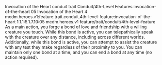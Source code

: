 <ability>
  <name>Invocation of the Heart</name>
  <metadata>
    <class>conduit</class>
    <feature_type>trait</feature_type>
    <file_dpath>Conduit/4th-Level Features</file_dpath>
    <item_id>invocation-of-the-heart</item_id>
    <item_index>05</item_index>
    <item_name>Invocation of the Heart</item_name>
    <level>4</level>
    <scc>mcdm.heroes.v1:feature.trait.conduit.4th-level-feature:invocation-of-the-heart</scc>
    <scdc>1.1.1:5.1.7.10:05</scdc>
    <source>mcdm.heroes.v1</source>
    <type>feature/trait/conduit/4th-level-feature</type>
  </metadata>
  <effects>
    <effect type="mundane">As a main action, you forge a bond of love and friendship with a willing creature you touch. While this bond is active, you can telepathically speak with the creature over any distance, including across different worlds. Additionally, while this bond is active, you can attempt to assist the creature with any test they make regardless of their proximity to you. You can maintain only one bond at a time, and you can end a bond at any time (no action required).</effect>
  </effects>
</ability>
